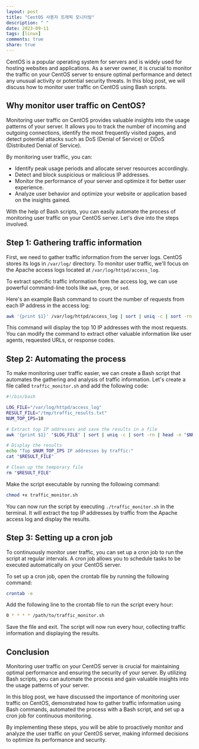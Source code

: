 ```yaml
---
layout: post
title: "CentOS 사용자 트래픽 모니터링"
description: " "
date: 2023-09-11
tags: [linux]
comments: true
share: true
---
```


CentOS is a popular operating system for servers and is widely used for hosting websites and applications. As a server owner, it is crucial to monitor the traffic on your CentOS server to ensure optimal performance and detect any unusual activity or potential security threats. In this blog post, we will discuss how to monitor user traffic on CentOS using Bash scripts.

## Why monitor user traffic on CentOS?

Monitoring user traffic on CentOS provides valuable insights into the usage patterns of your server. It allows you to track the number of incoming and outgoing connections, identify the most frequently visited pages, and detect potential attacks such as DoS (Denial of Service) or DDoS (Distributed Denial of Service).

By monitoring user traffic, you can:

- Identify peak usage periods and allocate server resources accordingly.
- Detect and block suspicious or malicious IP addresses.
- Monitor the performance of your server and optimize it for better user experience.
- Analyze user behavior and optimize your website or application based on the insights gained.

With the help of Bash scripts, you can easily automate the process of monitoring user traffic on your CentOS server. Let's dive into the steps involved.

## Step 1: Gathering traffic information

First, we need to gather traffic information from the server logs. CentOS stores its logs in `/var/log/` directory. To monitor user traffic, we'll focus on the Apache access logs located at `/var/log/httpd/access_log`.

To extract specific traffic information from the access log, we can use powerful command-line tools like `awk`, `grep`, or `sed`.

Here's an example Bash command to count the number of requests from each IP address in the access log:

```bash
awk '{print $1}' /var/log/httpd/access_log | sort | uniq -c | sort -rn | head -n 10
```

This command will display the top 10 IP addresses with the most requests. You can modify the command to extract other valuable information like user agents, requested URLs, or response codes.

## Step 2: Automating the process

To make monitoring user traffic easier, we can create a Bash script that automates the gathering and analysis of traffic information. Let's create a file called `traffic_monitor.sh` and add the following code:

```bash
#!/bin/bash

LOG_FILE="/var/log/httpd/access_log"
RESULT_FILE="/tmp/traffic_results.txt"
NUM_TOP_IPS=10

# Extract top IP addresses and save the results in a file
awk '{print $1}' "$LOG_FILE" | sort | uniq -c | sort -rn | head -n "$NUM_TOP_IPS" > "$RESULT_FILE"

# Display the results
echo "Top $NUM_TOP_IPS IP addresses by traffic:"
cat "$RESULT_FILE"

# Clean up the temporary file
rm "$RESULT_FILE"
```

Make the script executable by running the following command:

```bash
chmod +x traffic_monitor.sh
```

You can now run the script by executing `./traffic_monitor.sh` in the terminal. It will extract the top IP addresses by traffic from the Apache access log and display the results.

## Step 3: Setting up a cron job

To continuously monitor user traffic, you can set up a cron job to run the script at regular intervals. A cron job allows you to schedule tasks to be executed automatically on your CentOS server.

To set up a cron job, open the crontab file by running the following command:

```bash
crontab -e
```

Add the following line to the crontab file to run the script every hour:

```bash
0 * * * * /path/to/traffic_monitor.sh
```

Save the file and exit. The script will now run every hour, collecting traffic information and displaying the results.

## Conclusion

Monitoring user traffic on your CentOS server is crucial for maintaining optimal performance and ensuring the security of your server. By utilizing Bash scripts, you can automate the process and gain valuable insights into the usage patterns of your server.

In this blog post, we have discussed the importance of monitoring user traffic on CentOS, demonstrated how to gather traffic information using Bash commands, automated the process with a Bash script, and set up a cron job for continuous monitoring.

By implementing these steps, you will be able to proactively monitor and analyze the user traffic on your CentOS server, making informed decisions to optimize its performance and security.